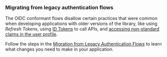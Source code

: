 ### Migrating from legacy authentication flows

The OIDC conformant flows disallow certain practices that were common when developing applications with older versions of the library, like using <dfn data-key="refresh-token">Refresh Tokens</dfn>, using [ID Tokens](/tokens/id-tokens) to call APIs, and [accessing non-standard claims in the user profile](/api-auth/tutorials/adoption/scope-custom-claims).

Follow the steps in the [Migration from Legacy Authentication Flows](guides/migration-legacy-flows) to learn what changes you need to make in your application.
